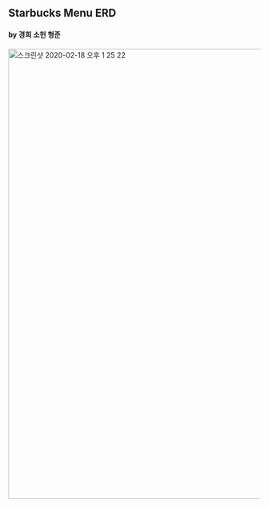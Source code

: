 ## Starbucks Menu ERD
#### by 경희 소헌 형준

<img width="899" alt="스크린샷 2020-02-18 오후 1 25 22" src="https://user-images.githubusercontent.com/58175076/74708305-736b3d00-525f-11ea-9f94-68fc8c2c2a32.png">
